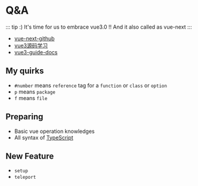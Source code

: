
# Q&A

::: tip :)
It's time for us to embrace vue3.0 !!
And it also called as vue-next
:::
- [vue-next-github](https://github.com/vuejs/vue-next)
- [vue3源码学习](https://vue3js.cn/global/)
- [vue3-guide-docs](https://v3.vuejs.org/guide/migration/introduction.html#overview)
## My quirks
- `#number` means `reference` tag for a `function` or `class` or `option`
- `p` means `package`
- `f` means `file`

## Preparing
- Basic vue operation knowledges 
- All syntax of [TypeScript](/TypeScript/)

## New Feature 
- `setup` 
- `teleport` 